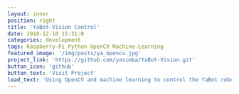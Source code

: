 ```yaml
---
layout: inner
position: right
title: 'YaBot-Vision Control'
date: 2018-12-10 15:31:0
categories: development
tags: Raspberry-Pi Python OpenCV Machine-Learning
featured_image: '/img/posts/ya_opencv.jpg'
project_link: 'https://github.com/yasimba/YaBot-Vision.git'
button_icon: 'github'
button_text: 'Visit Project'
lead_text: 'Using OpenCV and machine learning to control the YaBot robotic car'
---
```

